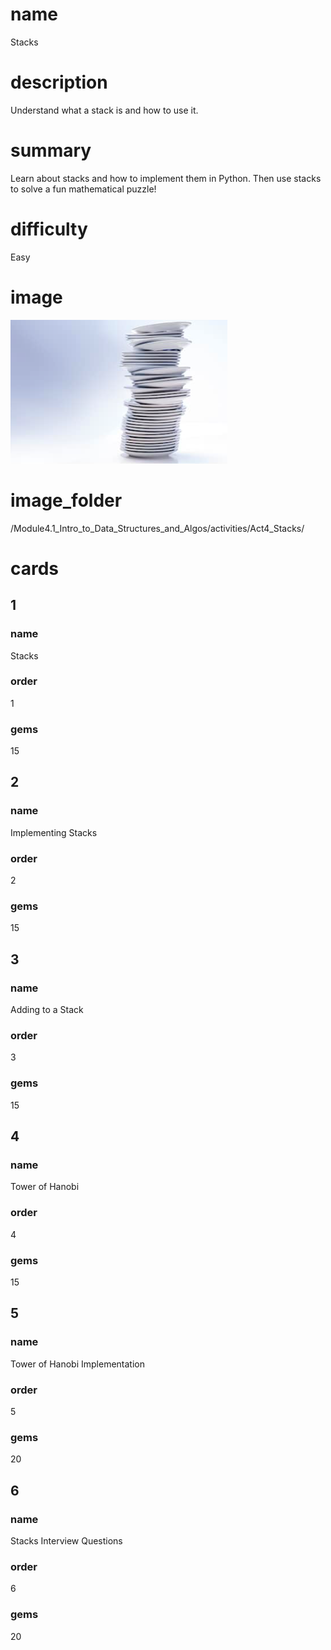# name
Stacks

# description
Understand what a stack is and how to use it.

# summary
Learn about stacks and how to implement them in Python. Then use stacks to solve a fun mathematical puzzle!

# difficulty
Easy

# image
<img src="/Module4.1_Intro_to_Data_Structures_and_Algos/Images/stacks.png">

# image_folder
/Module4.1_Intro_to_Data_Structures_and_Algos/activities/Act4_Stacks/

# cards
 
## 1

### name
Stacks

### order
1 

### gems
15

## 2

### name
Implementing Stacks

### order
2

### gems
15

## 3

### name
Adding to a Stack

### order
3

### gems
15

## 4

### name
Tower of Hanobi

### order
4

### gems
15

## 5

### name
Tower of Hanobi Implementation

### order
5

### gems
20

## 6

### name
Stacks Interview Questions

### order
6

### gems
20
